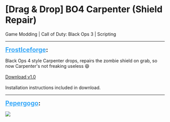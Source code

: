 # [Drag & Drop] BO4 Carpenter (Shield Repair)
Game Modding | Call of Duty: Black Ops 3 | Scripting

---
<strong style="font-size: 1.4em;"><span style="text-decoration: underline;text-decoration-color: #34a7f9;"><span style="color:#34a7f9;">FrostIceforge</span></span>:</strong>

<p>Black Ops 4 style Carpenter drops, repairs the zombie shield on grab, so now Carpenter&#39;s not freaking useless &#128516;<br /><br /><a href="https://drive.google.com/file/d/16bKhxvDBwSVzpk3W81qQjHsUKi4rxWTv/view?usp=sharing">Download v1.0</a><br /><br />Installation instructions included in download.</p>

---
<strong style="font-size: 1.4em;"><span style="text-decoration: underline;text-decoration-color: #34a7f9;"><span style="color:#34a7f9;">Pepergogo</span></span>:</strong>

<p><img style="max-width: 500px;" src="https://lh6.googleusercontent.com/proxy/tFEAk7yV67NYEF0LxLWGVPyiJZ4uxFSqOtLXhMUdG8khdgxrt_dON5n_NRS1J3v48DZy-9wtefvVCLIW2nU7uD9OKrQhqtGiJomevLSlwq1YsooXTzdw-qf5WLEDIzHtpBar-ykIh6WE5XV6_u45FLzgiQ=w383-h384"></p>
